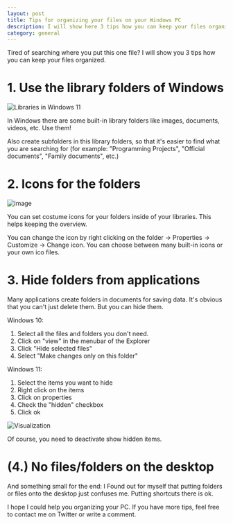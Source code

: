 ```yaml
---
layout: post
title: Tips for organizing your files on your Windows PC
description: I will show here 3 tips how you can keep your files organized on your Windows PC.
category: general
---
```


Tired of searching where you put this one file? I will show you 3 tips how you can keep your files organized.

# 1. Use the library folders of Windows

![Libraries in Windows 11](https://user-images.githubusercontent.com/58633848/137578152-f3a0434b-e20e-4957-955c-c8d1e30f354f.png)

In Windows there are some built-in library folders like images, documents, videos, etc. Use them!

Also create subfolders in this library folders, so that it's easier to find what you are searching for (for example: "Programming Projects", "Official documents", "Family documents", etc.)

# 2. Icons for the folders

![image](https://user-images.githubusercontent.com/58633848/118086304-06901580-b3c4-11eb-822d-61da655f2d22.png)

You can set costume icons for your folders inside of your libraries. This helps keeping the overview.

You can change the icon by right clicking on the folder -> Properties -> Customize -> Change icon. You can choose between many built-in icons or your own ico files.

# 3. Hide folders from applications

Many applications create folders in documents for saving data. It's obvious that you can't just delete them. But you can hide them.

Windows 10:

1. Select all the files and folders you don't need.
2. Click on "view" in the menubar of the Explorer
3. Click "Hide selected files"
4. Select "Make changes only on this folder"

Windows 11:

1. Select the items you want to hide
2. Right click on the items
3. Click on properties
4. Check the "hidden" checkbox
5. Click ok

![Visualization](https://user-images.githubusercontent.com/58633848/137578247-ec1e6fd2-1dc3-42df-8ac4-f467504c0803.png)

Of course, you need to deactivate show hidden items.

# (4.) No files/folders on the desktop

And something small for the end: I Found out for myself that putting folders or files onto the desktop just confuses me. Putting shortcuts there is ok.

I hope I could help you organizing your PC. If you have more tips, feel free to contact me on Twitter or write a comment.
